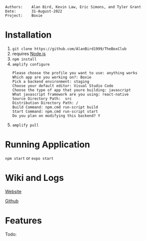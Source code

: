 ```
Authors:    Alan Bird, Kevin Law, Eric Simons, and Tyler Grant
Date:       31-August-2022
Project:    Boxie
```
# Installation

1. ` git clone https://github.com/AlanBird1999/TheBoxClub `
2. requires [Node.js](https://nodejs.org/)
3. ` npm install `
4. ` amplify configure `
    ```
    Please choose the profile you want to use: anything works
    Which app are you working on?: Boxie
    Pick a backend environment: staging
    Choose your default editor: Visual Studio Code
    Choose the type of app that youre building: javascript
    What javascript framework are you using: react-native
    Source Directory Path:  src
    Distribution Directory Path: /
    Build Command: npm.cmd run-script build
    Start Command: npm.cmd run-script start
    Do you plan on modifying this backend? Y
    ```
5. ```amplify pull ```

# Running Application
``` npm start ```
or
```expo start```

# Wiki and Logs

[Website](http://serverless-boxie-website.s3-website-us-west-1.amazonaws.com/)

[Github](https://github.com/AlanBird1999/BoxClub-Team-Website)

# Features

Todo:
